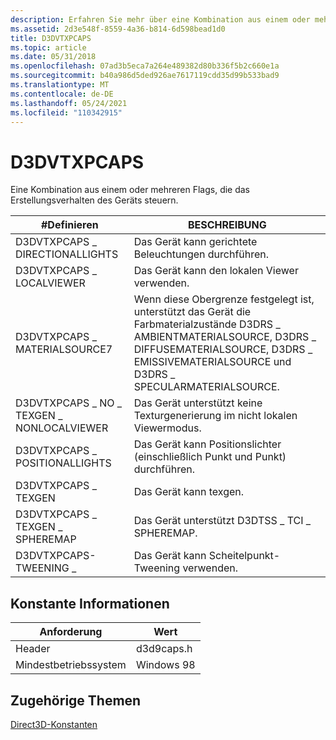 ```yaml
---
description: Erfahren Sie mehr über eine Kombination aus einem oder mehreren Flags, die das Geräteerstellungsverhalten steuern.
ms.assetid: 2d3e548f-8559-4a36-b814-6d598bead1d0
title: D3DVTXPCAPS
ms.topic: article
ms.date: 05/31/2018
ms.openlocfilehash: 07ad3b5eca7a264e489382d80b336f5b2c660e1a
ms.sourcegitcommit: b40a986d5ded926ae7617119cdd35d99b533bad9
ms.translationtype: MT
ms.contentlocale: de-DE
ms.lasthandoff: 05/24/2021
ms.locfileid: "110342915"
---
```

# <a name="d3dvtxpcaps"></a>D3DVTXPCAPS

Eine Kombination aus einem oder mehreren Flags, die das Erstellungsverhalten des Geräts steuern.



| \#Definieren                                | BESCHREIBUNG                                                                                                                                                                                        |
|-----------------------------------------|----------------------------------------------------------------------------------------------------------------------------------------------------------------------------------------------------|
| D3DVTXPCAPS \_ DIRECTIONALLIGHTS          | Das Gerät kann gerichtete Beleuchtungen durchführen.                                                                                                                                                                  |
| D3DVTXPCAPS \_ LOCALVIEWER                | Das Gerät kann den lokalen Viewer verwenden.                                                                                                                                                                        |
| D3DVTXPCAPS \_ MATERIALSOURCE7            | Wenn diese Obergrenze festgelegt ist, unterstützt das Gerät die Farbmaterialzustände D3DRS \_ AMBIENTMATERIALSOURCE, D3DRS \_ DIFFUSEMATERIALSOURCE, D3DRS \_ EMISSIVEMATERIALSOURCE und D3DRS \_ SPECULARMATERIALSOURCE. |
| D3DVTXPCAPS \_ NO \_ TEXGEN \_ NONLOCALVIEWER | Das Gerät unterstützt keine Texturgenerierung im nicht lokalen Viewermodus.                                                                                                                               |
| D3DVTXPCAPS \_ POSITIONALLIGHTS           | Das Gerät kann Positionslichter (einschließlich Punkt und Punkt) durchführen.                                                                                                                                         |
| D3DVTXPCAPS \_ TEXGEN                     | Das Gerät kann texgen.                                                                                                                                                                              |
| D3DVTXPCAPS \_ TEXGEN \_ SPHEREMAP          | Das Gerät unterstützt D3DTSS \_ TCI \_ SPHEREMAP.                                                                                                                                                            |
| D3DVTXPCAPS-TWEENING \_                   | Das Gerät kann Scheitelpunkt-Tweening verwenden.                                                                                                                                                                     |



 

## <a name="constant-information"></a>Konstante Informationen



| Anforderung                         | Wert           |
|--------------------------|------------|
| Header                   | d3d9caps.h |
| Mindestbetriebssystem | Windows 98 |



 

## <a name="related-topics"></a>Zugehörige Themen

<dl> <dt>

[Direct3D-Konstanten](dx9-graphics-reference-d3d-constants.md)
</dt> </dl>

 

 



